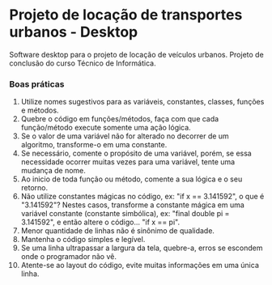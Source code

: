 # Projeto de locação de transportes urbanos - Desktop
Software desktop para o projeto de locação de veículos urbanos. Projeto de conclusão do curso Técnico de Informática.

<h3>Boas práticas</h3>
<ol>
    <li>Utilize nomes sugestivos para as variáveis, constantes, classes, funções e métodos.</li>
    <li>Quebre o código em funções/métodos, faça com que cada função/método execute somente uma ação lógica.</li>
    <li>Se o valor de uma variável não for alterado no decorrer de um algoritmo, transforme-o em uma constante.</li>
    <li>Se necessário, comente o propósito de uma variável, porém, se essa necessidade ocorrer muitas vezes para uma variável, tente uma mudança de nome.</li>
    <li>Ao inicio de toda função ou método, comente a sua lógica e o seu retorno.</li>
    <li>Não utilize constantes mágicas no código, ex: "if x == 3.141592", o que é "3.141592"? Nestes casos, transforme a constante mágica em uma variável constante (constante simbólica), ex: "final double pi = 3.141592", e então altere o código... "if x == pi".</li>
    <li>Menor quantidade de linhas não é sinônimo de qualidade.</li>
    <li>Mantenha o código simples e legível.</li>
    <li>Se uma linha ultrapassar a largura da tela, quebre-a, erros se escondem onde o programador não vê.</li>
    <li>Atente-se ao layout do código, evite muitas informações em uma única linha.</li>
</ol>
